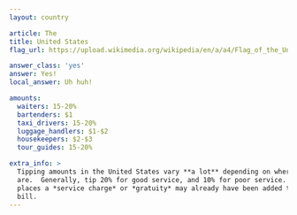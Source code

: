 ```yaml
---
layout: country

article: The
title: United States
flag_url: https://upload.wikimedia.org/wikipedia/en/a/a4/Flag_of_the_United_States.svg

answer_class: 'yes'
answer: Yes!
local_answer: Uh huh!

amounts:
  waiters: 15-20%
  bartenders: $1
  taxi_drivers: 15-20%
  luggage_handlers: $1-$2
  housekeepers: $2-$3
  tour_guides: 15-20%

extra_info: >
  Tipping amounts in the United States vary **a lot** depending on where you
  are.  Generally, tip 20% for good service, and 10% for poor service. In some
  places a *service charge* or *gratuity* may already have been added to the
  bill.
---
```

